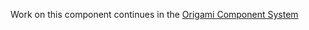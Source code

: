 Work on this component continues in the [Origami Component System](https://github.com/Financial-Times/origami/tree/main/components/subs-card)
